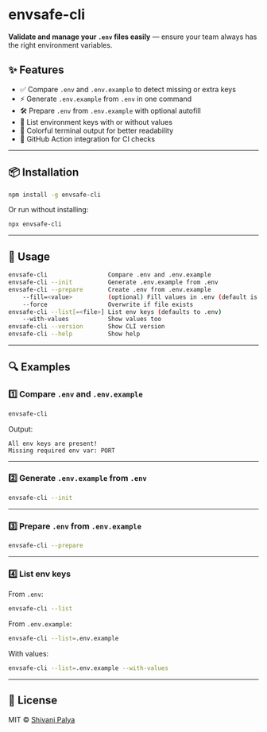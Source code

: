 # envsafe-cli

 **Validate and manage your `.env` files easily** — ensure your team always has the right environment variables.

## ✨ Features

- ✅ Compare `.env` and `.env.example` to detect missing or extra keys  
- ⚡ Generate `.env.example` from `.env` in one command  
- 🛠 Prepare `.env` from `.env.example` with optional autofill  
- 📄 List environment keys with or without values  
- 🎨 Colorful terminal output for better readability   
- 🤖 GitHub Action integration for CI checks  

---

## 📦 Installation

```bash
npm install -g envsafe-cli
```

Or run without installing:

```bash
npx envsafe-cli
```

---

## 🚀 Usage

```bash
envsafe-cli                 Compare .env and .env.example
envsafe-cli --init          Generate .env.example from .env
envsafe-cli --prepare       Create .env from .env.example
    --fill=<value>          (optional) Fill values in .env (default is empty)
    --force                 Overwrite if file exists
envsafe-cli --list[=<file>] List env keys (defaults to .env)
    --with-values           Show values too
envsafe-cli --version       Show CLI version
envsafe-cli --help          Show help
```

---

## 🔍 Examples

### 1️⃣ Compare `.env` and `.env.example`
```bash
envsafe-cli
```
Output:
```
All env keys are present!
Missing required env var: PORT
```

---

### 2️⃣ Generate `.env.example` from `.env`
```bash
envsafe-cli --init
```

---

### 3️⃣ Prepare `.env` from `.env.example`
```bash
envsafe-cli --prepare
```

---

### 4️⃣ List env keys
From `.env`:
```bash
envsafe-cli --list
```
From `.env.example`:
```bash
envsafe-cli --list=.env.example
```
With values:
```bash
envsafe-cli --list=.env.example --with-values
```

---

## 📜 License
MIT © [Shivani Palya](https://github.com/Shivanipalya26)
